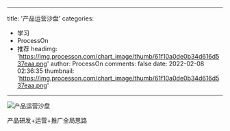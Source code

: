 
---
title: '产品运营沙盘'
categories: 
 - 学习
 - ProcessOn
 - 推荐
headimg: 'https://img.processon.com/chart_image/thumb/61f10a0de0b34d616d537eaa.png'
author: ProcessOn
comments: false
date: 2022-02-08 02:36:35
thumbnail: 'https://img.processon.com/chart_image/thumb/61f10a0de0b34d616d537eaa.png'
---

<div>   
<img class="thumb" alt="产品运营沙盘" src="https://img.processon.com/chart_image/thumb/61f10a0de0b34d616d537eaa.png" referrerpolicy="no-referrer">
<p>产品研发+运营+推广全局思路</p>  
</div>
            